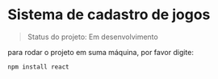 <h1>Sistema de cadastro de jogos</h1>

>Status do projeto: Em desenvolvimento

para rodar o projeto em suma máquina, por favor digite:

```
npm install react
```
